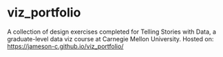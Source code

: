 # viz_portfolio
A collection of design exercises completed for Telling Stories with Data, a graduate-level data viz course at Carnegie Mellon University.
Hosted on: https://jameson-c.github.io/viz_portfolio/
